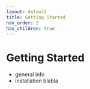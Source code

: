 ```yaml
---
layout: default
title: Getting Started
nav_order: 2
has_children: true
---
```


# **Getting Started**


- general info
- installation blabla
